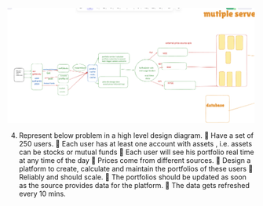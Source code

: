 ![Screenshot](https://github.com/Ranjith-H7/assessment/blob/main/Screenshot%202025-06-23%20at%2023.42.28.png?raw=true)







4. Represent below problem in a high level design diagram.
 Have a set of 250 users.
 Each user has at least one account with assets , i.e. assets can be stocks or mutual
funds
 Each user will see his portfolio real time at any time of the day
 Prices come from different sources.
 Design a platform to create, calculate and maintain the portfolios of these users
 Reliably and should scale.
 The portfolios should be updated as soon as the source provides data for the
platform.
 The data gets refreshed every 10 mins.
